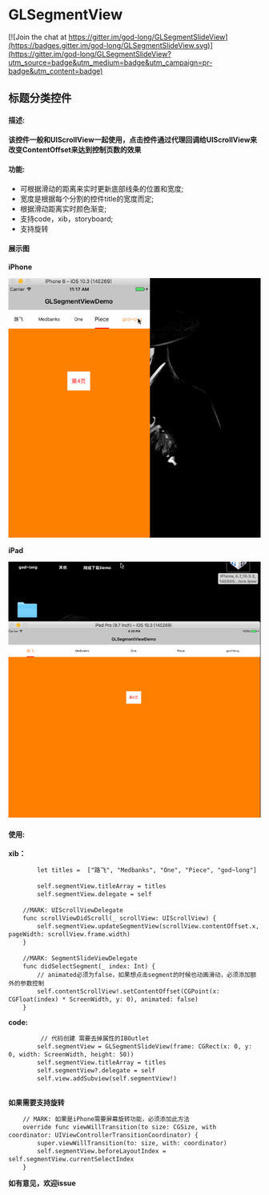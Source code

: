# GLSegmentView

[![Join the chat at https://gitter.im/god-long/GLSegmentSlideView](https://badges.gitter.im/god-long/GLSegmentSlideView.svg)](https://gitter.im/god-long/GLSegmentSlideView?utm_source=badge&utm_medium=badge&utm_campaign=pr-badge&utm_content=badge)

## 标题分类控件

#### 描述:

   **该控件一般和UIScrollView一起使用，点击控件通过代理回调给UIScrollView来
    改变ContentOffset来达到控制页数的效果**

#### 功能:

  * 可根据滑动的距离来实时更新底部线条的位置和宽度;
  * 宽度是根据每个分割的控件title的宽度而定;
  * 根据滑动距离实时颜色渐变;
  * 支持code，xib，storyboard;
  * 支持旋转
 
 
#### 展示图

**iPhone**

 ![](https://github.com/god-long/GLSegmentSlideView/raw/master/GLSegmentView-iPhone.gif)

**iPad**

 ![](https://github.com/god-long/GLSegmentSlideView/raw/master/GLSegmentView-iPad.gif)


#### 使用:

**xib：**

```
        let titles =  ["路飞", "Medbanks", "One", "Piece", "god~long"]

        self.segmentView.titleArray = titles
        self.segmentView.delegate = self

    //MARK: UIScrollViewDelegate
    func scrollViewDidScroll(_ scrollView: UIScrollView) {
        self.segmentView.updateSegmentView(scrollView.contentOffset.x, pageWidth: scrollView.frame.width)
    }

    //MARK: SegmentSlideViewDelegate
    func didSelectSegment(_ index: Int) {
        // animated必须为false，如果想点击segment的时候也动画滑动，必须添加额外的参数控制
        self.contentScrollView!.setContentOffset(CGPoint(x: CGFloat(index) * ScreenWidth, y: 0), animated: false)
    }

```

**code:**

```
         // 代码创建 需要去掉属性的IBOutlet
      	self.segmentView = GLSegmentSlideView(frame: CGRect(x: 0, y: 0, width: ScreenWidth, height: 50))
        self.segmentView.titleArray = titles
        self.segmentView?.delegate = self
        self.view.addSubview(self.segmentView!)


```

**如果需要支持旋转**

```
    // MARK: 如果是iPhone需要屏幕旋转功能，必须添加此方法
    override func viewWillTransition(to size: CGSize, with coordinator: UIViewControllerTransitionCoordinator) {
        super.viewWillTransition(to: size, with: coordinator)
        self.segmentView.beforeLayoutIndex = self.segmentView.currentSelectIndex
    }

```


 

 **如有意见，欢迎issue**
